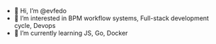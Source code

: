 - 👋 Hi, I’m @evfedo
- 👀 I’m interested in BPM workflow systems, Full-stack development cycle, Devops
- 🌱 I’m currently learning JS, Go, Docker


<!---
evfedo/evfedo is a ✨ special ✨ repository because its `README.md` (this file) appears on your GitHub profile.
You can click the Preview link to take a look at your changes.
--->
